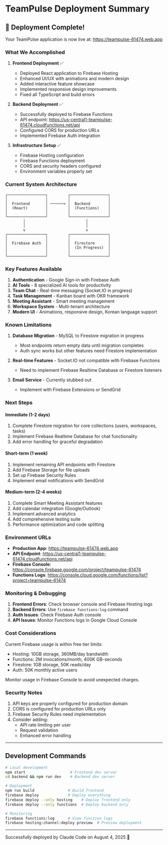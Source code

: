# TeamPulse Deployment Summary

## 🎉 Deployment Complete!

Your TeamPulse application is now live at: https://teampulse-61474.web.app

### What We Accomplished

1. **Frontend Deployment** ✅
   - Deployed React application to Firebase Hosting
   - Enhanced UI/UX with animations and modern design
   - Added interactive feature showcase
   - Implemented responsive design improvements
   - Fixed all TypeScript and build errors

2. **Backend Deployment** ✅
   - Successfully deployed to Firebase Functions
   - API endpoint: https://us-central1-teampulse-61474.cloudfunctions.net/api
   - Configured CORS for production URLs
   - Implemented Firebase Auth integration

3. **Infrastructure Setup** ✅
   - Firebase Hosting configuration
   - Firebase Functions deployment
   - CORS and security headers configured
   - Environment variables properly set

### Current System Architecture

```
┌─────────────────┐         ┌─────────────────┐
│                 │         │                 │
│  Frontend       │ ──────> │  Backend        │
│  (React)        │         │  (Functions)    │
│                 │         │                 │
└─────────────────┘         └─────────────────┘
        │                           │
        │                           │
        v                           v
┌─────────────────┐         ┌─────────────────┐
│                 │         │                 │
│  Firebase Auth  │         │  Firestore      │
│                 │         │  (In Progress)  │
│                 │         │                 │
└─────────────────┘         └─────────────────┘
```

### Key Features Available

1. **Authentication** - Google Sign-in with Firebase Auth
2. **AI Tools** - 8 specialized AI tools for productivity
3. **Team Chat** - Real-time messaging (Socket.IO in progress)
4. **Task Management** - Kanban board with OKR framework
5. **Meeting Assistant** - Smart meeting management
6. **Workspace System** - Multi-tenant architecture
7. **Modern UI** - Animations, responsive design, Korean language support

### Known Limitations

1. **Database Migration** - MySQL to Firestore migration in progress
   - Most endpoints return empty data until migration completes
   - Auth sync works but other features need Firestore implementation

2. **Real-time Features** - Socket.IO not compatible with Firebase Functions
   - Need to implement Firebase Realtime Database or Firestore listeners

3. **Email Service** - Currently stubbed out
   - Implement with Firebase Extensions or SendGrid

### Next Steps

#### Immediate (1-2 days)
1. Complete Firestore migration for core collections (users, workspaces, tasks)
2. Implement Firebase Realtime Database for chat functionality
3. Add error handling for graceful degradation

#### Short-term (1 week)
1. Implement remaining API endpoints with Firestore
2. Add Firebase Storage for file uploads
3. Set up Firebase Security Rules
4. Implement email notifications with SendGrid

#### Medium-term (2-4 weeks)
1. Complete Smart Meeting Assistant features
2. Add calendar integration (Google/Outlook)
3. Implement advanced analytics
4. Add comprehensive testing suite
5. Performance optimization and code splitting

### Environment URLs

- **Production App**: https://teampulse-61474.web.app
- **API Endpoint**: https://us-central1-teampulse-61474.cloudfunctions.net/api
- **Firebase Console**: https://console.firebase.google.com/project/teampulse-61474
- **Functions Logs**: https://console.cloud.google.com/functions/list?project=teampulse-61474

### Monitoring & Debugging

1. **Frontend Errors**: Check browser console and Firebase Hosting logs
2. **Backend Errors**: Use `firebase functions:log` command
3. **Auth Issues**: Check Firebase Auth console
4. **API Issues**: Monitor Functions logs in Google Cloud Console

### Cost Considerations

Current Firebase usage is within free tier limits:
- Hosting: 10GB storage, 360MB/day bandwidth
- Functions: 2M invocations/month, 400K GB-seconds
- Firestore: 1GB storage, 50K reads/day
- Auth: 50K monthly active users

Monitor usage in Firebase Console to avoid unexpected charges.

### Security Notes

1. API keys are properly configured for production domain
2. CORS is configured for production URLs only
3. Firebase Security Rules need implementation
4. Consider adding:
   - API rate limiting per user
   - Request validation
   - Enhanced error handling

---

## Development Commands

```bash
# Local development
npm start                    # Frontend dev server
cd backend && npm run dev    # Backend dev server

# Deployment
npm run build               # Build frontend
firebase deploy             # Deploy everything
firebase deploy --only hosting    # Deploy frontend only
firebase deploy --only functions  # Deploy backend only

# Monitoring
firebase functions:log      # View function logs
firebase hosting:channel:deploy preview  # Preview deployment
```

---

Successfully deployed by Claude Code on August 4, 2025 🚀